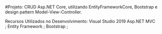#Projeto: CRUD Asp.NET Core, utilizando EntityFrameworkCore, Bootstrap e design pattern Model-View-Controller.

Recursos Utilizados no Desenvolvimento:
Visual Studio 2019
Asp.NET MVC ;
Entity Framework ;
Bootstrap ;
